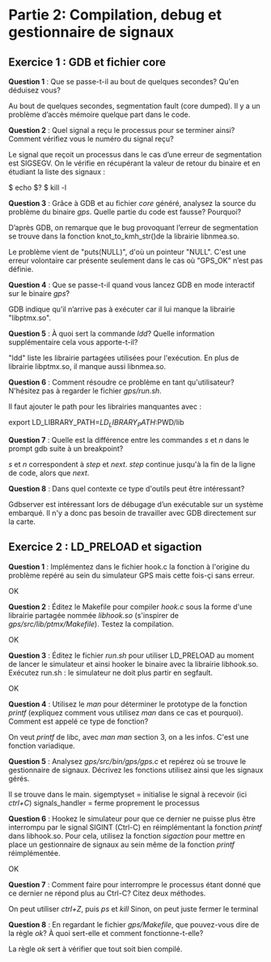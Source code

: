 # Partie 2: Compilation, debug et gestionnaire de signaux


## Exercice 1 : GDB et fichier core

**Question 1** : Que se passe-t-il au bout de quelques secondes? Qu'en
                 déduisez vous?

Au bout de quelques secondes, segmentation fault (core dumped). Il y a un problème d’accès mémoire quelque part dans le code.

**Question 2** : Quel signal a reçu le processus pour se terminer ainsi? Comment
                vérifiez vous le numéro du signal reçu?

Le signal que reçoit un processus dans le cas d’une erreur de segmentation est SIGSEGV. On le vérifie en récupérant la valeur de retour du binaire et en étudiant la liste des signaux :

$ echo $?
$ kill -l

**Question 3** : Grâce à GDB et au fichier *core* généré, analysez la source du
                 problème du binaire *gps*. Quelle partie du code est fausse?
                 Pourquoi?

 D’après GDB, on remarque que le bug provoquant l’erreur de segmentation se trouve dans la fonction knot_to_kmh_str()de la librairie libnmea.so.

 Le problème vient de "puts(NULL)", d'où un pointeur "NULL". C'est une erreur volontaire car présente seulement dans le cas où "GPS_OK" n’est pas définie.

**Question 4** : Que se passe-t-il quand vous lancez GDB en mode interactif sur
                 le binaire *gps*?

GDB indique qu’il n’arrive pas à exécuter car il lui manque la librairie "libptmx.so".

**Question 5** : À quoi sert la commande *ldd*? Quelle information
                supplémentaire cela vous apporte-t-il?

"ldd" liste les librairie partagées utilisées pour l'exécution. 
En plus de librairie libptmx.so, il manque aussi libnmea.so.

**Question 6** : Comment résoudre ce problème en tant qu'utilisateur? N'hésitez
                 pas à regarder le fichier *gps/run.sh*.

Il faut ajouter le path pour les librairies manquantes avec :

export LD_LIBRARY_PATH=$LD_LIBRARY_PATH:$PWD/lib

**Question 7** : Quelle est la différence entre les commandes *s* et *n* dans
                 le prompt gdb suite à un breakpoint?

*s* et *n* correspondent à *step* et *next*. *step* continue jusqu'à la fin de la ligne de code, alors que *next*.

**Question 8** : Dans quel contexte ce type d'outils peut être intéressant?

Gdbserver est intéressant lors de débugage d’un exécutable sur un système embarqué. Il n'y a donc pas besoin de travailler avec GDB directement sur la carte.


## Exercice 2 : LD_PRELOAD et sigaction

**Question 1** : Implémentez dans le fichier hook.c la fonction à l'origine du
                 problème repéré au sein du simulateur GPS mais cette fois-çi
                 sans erreur.

OK

**Question 2** : Éditez le Makefile pour compiler *hook.c* sous la forme d'une
                 librairie partagée nommée *libhook.so* (s'inspirer de
                 *gps/src/lib/ptmx/Makefile*). Testez la compilation.

OK

**Question 3** : Éditez le fichier *run.sh* pour utiliser LD_PRELOAD au moment
                 de lancer le simulateur et ainsi hooker le binaire avec la
                 librairie libhook.so. Exécutez run.sh : le simulateur ne doit
                 plus partir en segfault.

OK

**Question 4** : Utilisez le *man* pour déterminer le prototype de la fonction
                 *printf* (expliquez comment vous utilisez *man* dans ce cas et
                 pourquoi). Comment est appelé ce type de fonction?

On veut *printf* de libc, avec *man man* section 3, on a les infos.
C'est une fonction variadique.

**Question 5** : Analysez *gps/src/bin/gps/gps.c* et repérez où se trouve le
                 gestionnaire de signaux. Décrivez les fonctions utilisez
                 ainsi que les signaux gérés.

Il se trouve dans le main. 
sigemptyset = initialise le signal à recevoir (ici *ctrl+C*)
signals_handler = ferme proprement le processus 

**Question 6** : Hookez le simulateur pour que ce dernier ne puisse plus
                 être interrompu par le signal SIGINT (Ctrl-C) en
                 réimplémentant la fonction *printf* dans libhook.so. Pour
                 cela, utilisez la fonction *sigaction* pour mettre en place
                 un gestionnaire de signaux au sein même de la fonction
                 *printf*  réimplémentée.

OK

**Question 7** : Comment faire pour interrompre le processus étant donné
                 que ce dernier ne répond plus au Ctrl-C? Citez deux méthodes.

On peut utiliser *ctrl+Z*, puis *ps* et *kill*
Sinon, on peut juste fermer le terminal

**Question 8** : En regardant le fichier *gps/Makefile*, que pouvez-vous dire
                 de la règle *ok*? À quoi sert-elle et comment
                 fonctionne-t-elle?

La règle *ok* sert à vérifier que tout soit bien compilé.